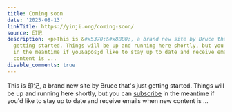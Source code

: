 ```yaml
---
title: Coming soon
date: '2025-08-13'
linkTitle: https://yinji.org/coming-soon/
source: 印记
description: <p>This is &#x5370;&#x8BB0;, a brand new site by Bruce that&apos;s just
  getting started. Things will be up and running here shortly, but you can <a href="#/portal/">subscribe</a>
  in the meantime if you&apos;d like to stay up to date and receive emails when new
  content is ...
disable_comments: true
---
```

<p>This is &#x5370;&#x8BB0;, a brand new site by Bruce that&apos;s just getting started. Things will be up and running here shortly, but you can <a href="#/portal/">subscribe</a> in the meantime if you&apos;d like to stay up to date and receive emails when new content is ...